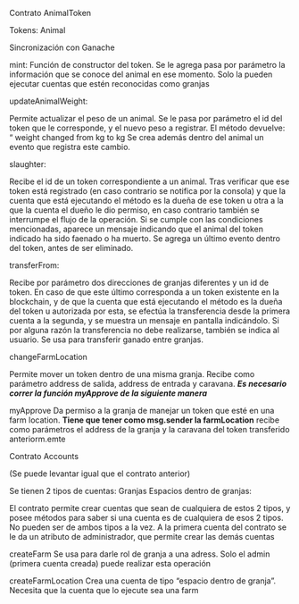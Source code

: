 Contrato AnimalToken

Tokens:
Animal



Sincronización con Ganache

mint:
Función de constructor del token. Se le agrega pasa por parámetro la información que se conoce del animal en ese momento. Solo la pueden ejecutar cuentas que estén reconocidas como granjas




updateAnimalWeight:

Permite actualizar el peso de un animal. Se le pasa por parámetro el id del token que le corresponde, y el nuevo peso a registrar.
El método devuelve: “<tokenId> weight changed from <peso anterior> kg to <peso nuevo> kg
Se crea además dentro del animal un evento que registra este cambio. 

slaughter:

Recibe el id de un token correspondiente a un animal. Tras verificar que ese token está registrado (en caso contrario se notifica por la consola) y que la cuenta que está ejecutando el método es la dueña de ese token u otra a la que la cuenta el dueño le dio permiso, en caso contrario también se interrumpe el flujo de la operación. Si se cumple con las condiciones mencionadas, aparece un mensaje indicando que el animal del token indicado ha sido faenado o ha muerto.
Se agrega un último evento dentro del token, antes de ser eliminado.


transferFrom:

Recibe por parámetro dos direcciones de granjas diferentes y un id de token. En caso de que este último corresponda a un token existente en la blockchain, y de que la cuenta que está ejecutando el método es la dueña del token u autorizada por esta, se efectúa la transferencia desde la primera cuenta a la segunda, y se muestra un mensaje en pantalla indicándolo. Si por alguna razón la transferencia no debe realizarse, también se indica al usuario. Se usa para transferir ganado entre granjas.

changeFarmLocation

Permite mover un token dentro de una misma granja. Recibe como parámetro address de salida, address de entrada y caravana.
***_*Es necesario correr la función myApprove de la siguiente manera*_***

myApprove
Da permiso a la granja de manejar un token que esté en una farm location. **Tiene que tener como msg.sender la farmLocation** recibe como parámetros el address de la granja y la caravana del token transferido anteriorm.emte


Contrato Accounts

(Se puede levantar igual que el contrato anterior)

Se tienen 2 tipos de cuentas:
Granjas
Espacios dentro de granjas:

El contrato permite crear cuentas que sean de cualquiera de estos 2 tipos, y posee métodos para saber si una cuenta es de cualquiera de esos 2 tipos. No pueden ser de ambos tipos a la vez. A la primera cuenta del contrato se le da un atributo de administrador, que permite crear las demás cuentas

createFarm
	Se usa para darle rol de granja a una adress. Solo el admin (primera cuenta creada) puede realizar esta operación

createFarmLocation
Crea una cuenta de tipo “espacio dentro de granja”. Necesita que la cuenta que lo ejecute sea una farm

